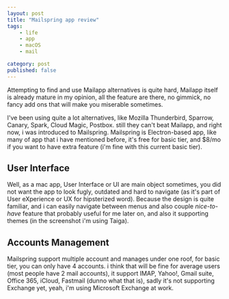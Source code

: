 ```yaml
---
layout: post
title: "Mailspring app review"
tags: 
    - life
    - app
    - macOS
    - mail

category: post
published: false
---
```


Attempting to find and use Mailapp alternatives is quite hard, Mailapp itself is already mature in my opinion, all the feature are there, no gimmick, no fancy add ons that will make you miserable sometimes.

I've been using quite a lot alternatives, like Mozilla Thunderbird, Sparrow, Canary, Spark, Cloud Magic, Postbox. still they can't beat Mailapp, and right now, i was introduced to Mailspring. Mailspring is Electron-based app, like many of app that i have mentioned before, it's free for basic tier, and $8/mo if you want to have extra feature (i'm fine with this current basic tier).

## User Interface
Well, as a mac app, User Interface or UI are main object sometimes, you did not want the app to look fugly, outdated and hard to navigate (as it's part of User eXperience or UX for hipsterized word). Because the design is quite familiar, and i can easily navigate between menus and also couple *nice-to-have* feature that probably useful for me later on, and also it supporting themes (in the screenshot i'm using Taiga).


## Accounts Management
Mailspring support multiple account and manages under one roof, for basic tier, you can only have 4 accounts. i think that will be fine for average users (most people have 2 mail accounts), it support IMAP, Yahoo!, Gmail suite, Office 365, iCloud, Fastmail (dunno what that is), sadly it's not supporting Exchange yet, yeah, i'm using Microsoft Exchange at work.
